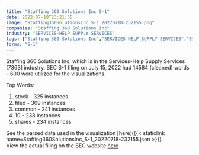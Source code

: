 ```yaml
---
title: "Staffing 360 Solutions Inc S-1"
date: 2022-07-18T23:21:55
image: "Staffing360SolutionsInc_S-1_20220718-232155.png"
companies: "Staffing 360 Solutions Inc"
industry: "SERVICES-HELP SUPPLY SERVICES"
tags: ["Staffing 360 Solutions Inc","SERVICES-HELP SUPPLY SERVICES","07-15-2022","S-1"]
forms: "S-1"
---
```

Staffing 360 Solutions Inc, which is in the Services-Help Supply Services [7363] industry, SEC S-1 filing on July 15, 2022 had 14584 (cleaned) words - 600 were utilized for the visualizations.

Top Words:
1. stock - 325 instances
2. filed - 309 instances
3. common - 241 instances
4. 10 - 238 instances
5. shares - 234 instances


See the parsed data used in the visualization [here]({{< staticlink name=Staffing360SolutionsInc_S-1_20220718-232155.json >}}).  
View the actual filing on the SEC website [here](https://www.sec.gov/Archives/edgar/data/1499717/0001493152-22-019440.txt)